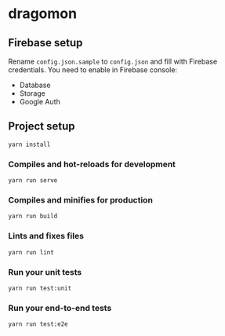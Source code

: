 # dragomon

## Firebase setup
Rename `config.json.sample` to `config.json` and fill with Firebase credentials.
You need to enable in Firebase console:
- Database
- Storage
- Google Auth

## Project setup
```
yarn install
```

### Compiles and hot-reloads for development
```
yarn run serve
```

### Compiles and minifies for production
```
yarn run build
```

### Lints and fixes files
```
yarn run lint
```

### Run your unit tests
```
yarn run test:unit
```

### Run your end-to-end tests
```
yarn run test:e2e
```
